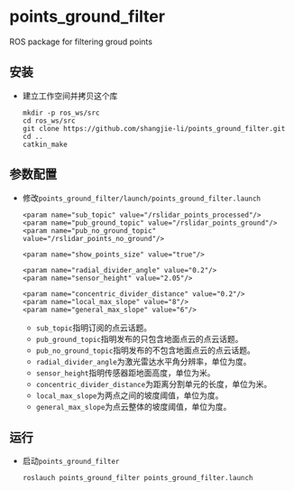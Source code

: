 # points_ground_filter

ROS package for filtering groud points

## 安装
 - 建立工作空间并拷贝这个库
   ```Shell
   mkdir -p ros_ws/src
   cd ros_ws/src
   git clone https://github.com/shangjie-li/points_ground_filter.git
   cd ..
   catkin_make
   ```
   
## 参数配置
 - 修改`points_ground_filter/launch/points_ground_filter.launch`
   ```Shell
   <param name="sub_topic" value="/rslidar_points_processed"/>
   <param name="pub_ground_topic" value="/rslidar_points_ground"/>
   <param name="pub_no_ground_topic" value="/rslidar_points_no_ground"/>
        
   <param name="show_points_size" value="true"/>
        
   <param name="radial_divider_angle" value="0.2"/>
   <param name="sensor_height" value="2.05"/>
        
   <param name="concentric_divider_distance" value="0.2"/>
   <param name="local_max_slope" value="8"/>
   <param name="general_max_slope" value="6"/>
   ```
    - `sub_topic`指明订阅的点云话题。
    - `pub_ground_topic`指明发布的只包含地面点云的点云话题。
    - `pub_no_ground_topic`指明发布的不包含地面点云的点云话题。
    - `radial_divider_angle`为激光雷达水平角分辨率，单位为度。
    - `sensor_height`指明传感器距地面高度，单位为米。
    - `concentric_divider_distance`为距离分割单元的长度，单位为米。
    - `local_max_slope`为两点之间的坡度阈值，单位为度。
    - `general_max_slope`为点云整体的坡度阈值，单位为度。

## 运行
 - 启动`points_ground_filter`
   ```Shell
   roslauch points_ground_filter points_ground_filter.launch
   ```
